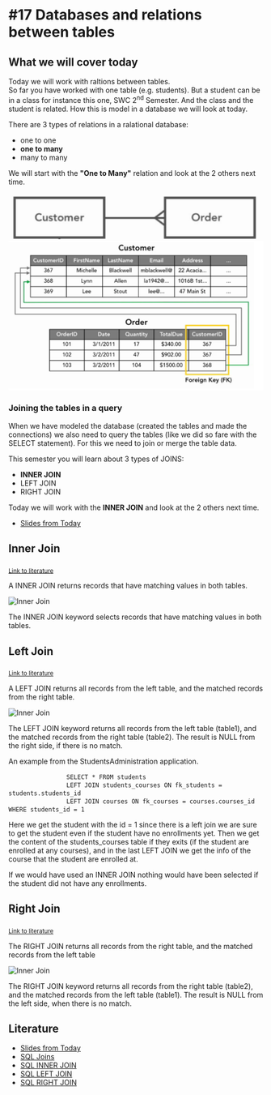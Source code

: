 # #17 Databases and relations between tables

## What we will cover today
Today we will work with raltions between tables.     
So far you have worked with one table (e.g. students). But a student can be in a class for instance this one, SWC 2<sup>nd</sup> Semester. And the class and the student is related. How this is model in a database we will look at today.    

There are 3 types of relations in a ralational database:

* one to one
* **one to many**
* many to many

We will start with the **"One to Many"** relation and look at the 2 others next time.

![](https://github.com/StudentsAdministration/17_agenda/blob/master/slides/en-mange.png)
![](https://github.com/StudentsAdministration/17_agenda/blob/master/slides/en-mange-tabeller.png)


### Joining the tables in a query
When we have modeled the database (created the tables and made the connections) we also need to query the tables (like we did so fare with the SELECT statement). For this we need to join or merge the table data.

This semester you will learn about 3 types of JOINS:

* **INNER JOIN**
* LEFT JOIN
* RIGHT JOIN

Today we will work with the **INNER JOIN** and look at the 2 others next time.

* [Slides from Today](https://github.com/StudentsAdministration/17_agenda/blob/master/slides/Database_Modeling_Relationships.pdf)

## Inner Join
<sub>[Link to literature](https://www.w3schools.com/sql/sql_join_inner.asp)</sub>    

A INNER JOIN returns records that have matching values in both tables.

![Inner Join](https://www.w3schools.com/sql/img_innerjoin.gif)      

The INNER JOIN keyword selects records that have matching values in both tables.

## Left Join
<sub>[Link to literature](https://www.w3schools.com/sql/sql_join_left.asp)</sub>    

A LEFT JOIN returns all records from the left table, and the matched records from the right table. 

![Inner Join](https://www.w3schools.com/sql/img_leftjoin.gif)    

The LEFT JOIN keyword returns all records from the left table (table1), and the matched records from the right table (table2). The result is NULL from the right side, if there is no match.

An example from the StudentsAdministration application.
````     
                SELECT * FROM students 
                LEFT JOIN students_courses ON fk_students = students.students_id 
                LEFT JOIN courses ON fk_courses = courses.courses_id WHERE students_id = 1
````     
Here we get the student with the id = 1 since there is a left join we are sure to get the student even if the student have no enrollments yet. Then we get the content of the students_courses table if they exits (if the student are enrolled at any courses), and in the last LEFT JOIN we get the info of the course that the student are enrolled at.

If we would have used an INNER JOIN nothing would have been selected if the student did not have any enrollments.

## Right Join
<sub>[Link to literature](https://www.w3schools.com/sql/sql_join_right.asp)</sub>     

The RIGHT JOIN returns all records from the right table, and the matched records from the left table

![Inner Join](https://www.w3schools.com/sql/img_rightjoin.gif) 

The RIGHT JOIN keyword returns all records from the right table (table2), and the matched records from the left table (table1). The result is NULL from the left side, when there is no match.    

## Literature

* [Slides from Today](https://github.com/StudentsAdministration/17_agenda/blob/master/slides/Database_Modeling_Relationships.pdf)
* [SQL Joins](https://www.w3schools.com/sql/sql_join.asp)
* [SQL INNER JOIN](https://www.w3schools.com/sql/sql_join_inner.asp)
* [SQL LEFT JOIN](https://www.w3schools.com/sql/sql_join_left.asp)
* [SQL RIGHT JOIN](https://www.w3schools.com/sql/sql_join_right.asp)

